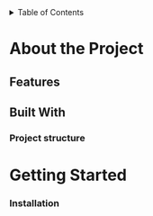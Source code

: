 <details>
  <summary>Table of Contents</summary>
</details>

# About the Project

## Features

## Built With

### Project structure

# Getting Started

### Installation
<!--
# Usage

### Contributing

### License

### Contact
-->
